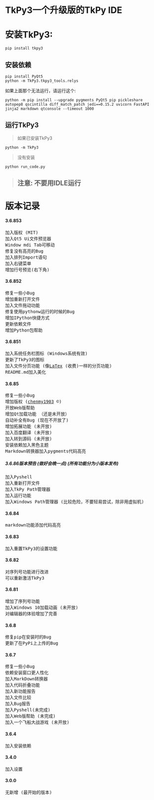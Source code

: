 # TkPy3一个升级版的TkPy IDE
# 安装TkPy3:
```
pip install tkpy3
```

## 安装依赖
```
pip install PyQt5
python -m TkPy3.tkpy3_tools.relys
```
如果上面那个无法运行，请运行这个:
```
python -m pip install --upgrade pygments PyQt5 pip pickleshare autopep8 qscintilla diff_match_patch jedi==0.15.2 uvicorn FastAPI jinja2 markdown qtconsole --timeout 1000
```
## 运行TkPy3
> 如果已安装TkPy3
```
python -m TkPy3
```

> 没有安装
```
python run_code.py
```
> ## 注意: 不要用IDLE运行

# 版本记录
#### 3.6.853
<pre>
加入版权 (MIT)
加入Qt5 Ui文件预览器
Window mdi Tab可移动
修复没有高亮的Bug
加入排列Import语句
加入右键菜单
增加行号预览(右下角)
</pre>
#### 3.6.852
<pre>
修复一些小Bug
增加重新打开文件
加入文件拖动功能
修复使用pythonw运行的时候的Bug
增加IPython快捷方式
更新依赖文件
增加Python包帮助
</pre>
#### 3.6.851
<pre>
加入系统任务栏图标 (Windows系统有效)
更新了TkPy3的图标
加入文件分页功能 (像<a href="https://www.latex-project.org/">LaTex</a> (收费)一样的分页功能)
README.md加入美化
</pre>
#### 3.6.85
<pre>
修复一些小Bug
增加版权 (<a href="https://github.com/chenmy1903">chenmy1903</a> ©)
开放Web版帮助
增加Qt加载功能 （还是未开放）
自动补全有Bug (现在不开放了)
增加拓展功能 (未开放)
加入百度翻译 (未开放)
加入转到源码 (未开放)
安装依赖加入黑色主题
Markdown转换器加入pygments代码高亮
</pre>
##### 3.6.86版本预告 (做好会晚一点) (所有功能分为小版本发布)
<pre>
加入Pyshell
加入重新打开文件
加入TkPy Path管理器
加入运行功能
加入Windows Path管理器 (比较危险，不要轻易尝试，除非用虚拟机)
</pre>
#### 3.6.84
<pre>
markdown功能添加代码高亮
</pre>
#### 3.6.83
<pre>
加入重置TkPy3的设置功能
</pre>
#### 3.6.82
<pre>
对序列号功能进行改进
可以重新激活TkPy3
</pre>
#### 3.6.81
<pre>
增加了序列号功能
加入Windows 10加载动画 (未开放)
对编辑器的体验增加了完善
</pre>
#### 3.6.8
<pre>
修复pip在安装时的Bug
更新了在PyPi上上传的Bug
</pre>
#### 3.6.7
<pre>
修复一些小Bug
依赖安装窗口更人性化
加入MarkDown转换器
加入代码折叠功能
加入新功能报告
加入文件比较
加入Bug报告
加入Pyshell(未完成)
加入Web版帮助 (未完成)
加入一个飞船大战游戏 (未开放)
</pre>
#### 3.6.4
<pre>
加入安装依赖
</pre>
#### 3.4.0
<pre>
加入设置
</pre>
#### 3.0.0
<pre>
无新增 (最开始的版本)
</pre>
